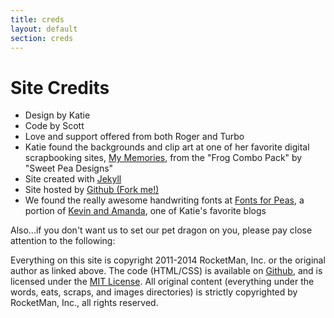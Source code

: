 ```yaml
---
title: creds
layout: default
section: creds
---
```


# Site Credits

* Design by Katie
* Code by Scott
* Love and support offered from both Roger and Turbo
* Katie found the backgrounds and clip art at one of her favorite digital
  scrapbooking sites, [My Memories](http://www.mymemories.com/), from the "Frog
  Combo Pack" by "Sweet Pea Designs"
* Site created with [Jekyll](http://jekyllrb.com)
* Site hosted by
  [Github (Fork me!)](http://github.com/kpetersen/kpetersen.github.com)
* We found the really awesome handwriting fonts at
  [Fonts for Peas](http://kevinandamanda.com/fonts/fontsforpeas), a portion of
  [Kevin and Amanda](http://www.kevinandamanda.com), one of Katie's favorite
  blogs

Also...if you don't want us to set our pet dragon on you, please pay close attention
to the following:

Everything on this site is copyright 2011-2014 RocketMan, Inc. or the original
author as linked above.  The code (HTML/CSS) is available on
[Github](http://github.com/kpetersen/kpetersen.github.com), and is licensed under
the [MIT License](http://www.opensource.org/licenses/mit-license.php).  All
original content (everything under the words, eats, scraps, and images directories)
is strictly copyrighted by RocketMan, Inc., all rights reserved.
